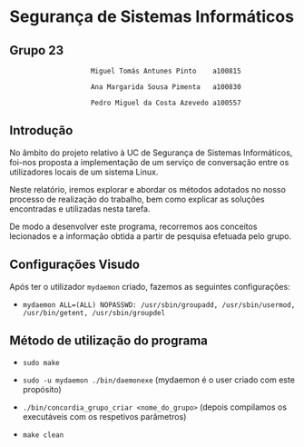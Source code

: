 # Segurança de Sistemas Informáticos
## Grupo 23
                        Miguel Tomás Antunes Pinto    a100815

                        Ana Margarida Sousa Pimenta   a100830

                        Pedro Miguel da Costa Azevedo a100557

## Introdução
No âmbito do projeto relativo à UC de Segurança de Sistemas Informáticos, foi-nos proposta a implementação de um serviço de conversação entre os utilizadores locais de um sistema Linux.

Neste relatório, iremos explorar e abordar os métodos adotados no nosso processo de realização do trabalho, bem como explicar as soluções encontradas e utilizadas nesta tarefa.

De modo a desenvolver este programa, recorremos aos conceitos lecionados e a informação obtida a partir de pesquisa efetuada pelo grupo. 

## Configurações Visudo

Após ter o utilizador `mydaemon` criado, fazemos as seguintes configurações:

- `mydaemon ALL=(ALL) NOPASSWD: /usr/sbin/groupadd, /usr/sbin/usermod, /usr/bin/getent, /usr/sbin/groupdel`

## Método de utilização do programa

- `sudo make`
- `sudo -u mydaemon ./bin/daemonexe` (mydaemon é o user criado com este propósito)
- `./bin/concordia_grupo_criar <nome_do_grupo>` (depois compilamos os executáveis com os respetivos parâmetros) 

- `make clean` 
